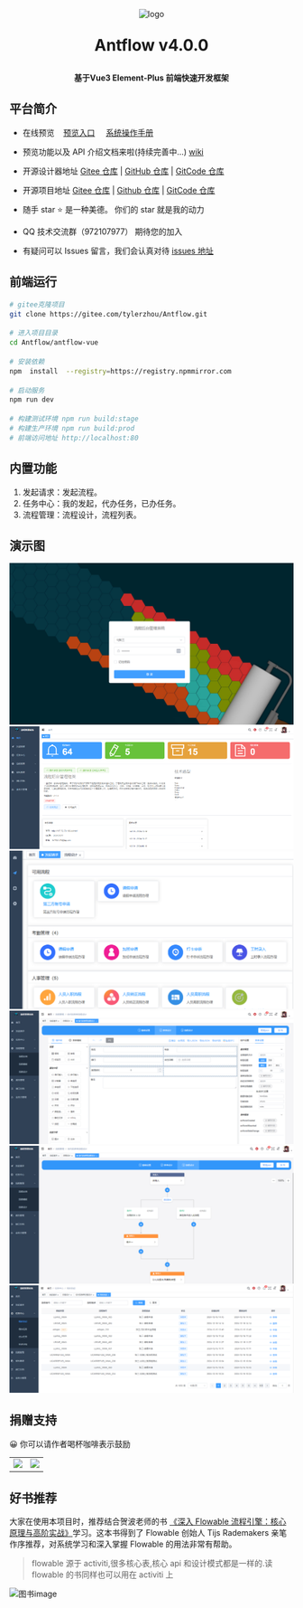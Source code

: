 <p align="center">
	<img alt="logo" src="https://gitee.com/ldhnet/ant-flow/raw/master/public/images/logo.png"   width = 20%; >
</p>
<h1 align="center" style="margin: 30px 0 30px; font-weight: bold;">Antflow v4.0.0</h1>
<h4 align="center">基于Vue3 Element-Plus 前端快速开发框架</h4>
 
## 平台简介

- 在线预览 &nbsp;&nbsp; [预览入口](http://14.103.207.27/admin/) &nbsp;&nbsp;&nbsp; [系统操作手册](https://gitee.com/tylerzhou/Antflow/wikis/)
- 预览功能以及 API 介绍文档来啦(持续完善中...) [wiki](https://gitee.com/tylerzhou/Antflow/wikis/)
- 开源设计器地址 [Gitee 仓库](https://gitee.com/ldhnet/AntFlow-Designer) | [GitHub 仓库](https://github.com/ldhnet/AntFlow-Designer) | [GitCode 仓库](https://gitcode.com/ldhnet/FlowDesigner/overview)

- 开源项目地址 [Gitee 仓库](https://gitee.com/tylerzhou/Antflow) | [Github 仓库](https://github.com/mrtylerzhou/AntFlow) | [GitCode 仓库](https://gitcode.com/zypqqgc/AntFlow/overview)
- 随手 star ⭐ 是一种美德。 你们的 star 就是我的动力
- QQ 技术交流群（972107977） 期待您的加入
- 有疑问可以 Issues 留言，我们会认真对待
  [issues 地址](https://gitee.com/tylerzhou/Antflow/issues)

## 前端运行

```bash
# gitee克隆项目
git clone https://gitee.com/tylerzhou/Antflow.git

# 进入项目目录
cd Antflow/antflow-vue

# 安装依赖
npm  install  --registry=https://registry.npmmirror.com

# 启动服务
npm run dev

# 构建测试环境 npm run build:stage
# 构建生产环境 npm run build:prod
# 前端访问地址 http://localhost:80
```

## 内置功能

1.  发起请求：发起流程。
2.  任务中心：我的发起，代办任务，已办任务。
3.  流程管理：流程设计，流程列表。

## 演示图

![](./public/docs/preview/1.png)
![](./public/docs/preview/2.png)
![](./public/docs/preview/3.png)
![](./public/docs/preview/4.png)
![](./public/docs/preview/5.png)
![](./public/docs/preview/6.png)

## 捐赠支持

😀 你可以请作者喝杯咖啡表示鼓励

<table>
    <tr>
        <td><img src="https://gitee.com/ldhnet/AntFlow-Designer/raw/master/public/images/wxpay.jpg"/></td>
        <td><img src="https://gitee.com/ldhnet/AntFlow-Designer/raw/master/public/images/alipay.jpg"/></td>
    </tr>  
</table>

## 好书推荐

大家在使用本项目时，推荐结合贺波老师的书
[《深入 Flowable 流程引擎：核心原理与高阶实战》](https://item.jd.com/14804836.html)学习。这本书得到了 Flowable 创始人 Tijs Rademakers 亲笔作序推荐，对系统学习和深入掌握 Flowable 的用法非常有帮助。

> flowable 源于 activiti,很多核心表,核心 api 和设计模式都是一样的.读 flowable 的书同样也可以用在 activiti 上

![图书image](https://gitee.com/tylerzhou/Antflow/raw/master/doc/images/flowablebook.jpg)
